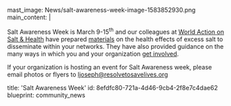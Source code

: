 mast_image: News/salt-awareness-week-image-1583852930.png
main_content: |
  <p>Salt Awareness Week is March 9-15<sup>th</sup> and our colleagues at <a href="http://www.worldactiononsalt.com/">World Action on Salt & Health</a> have prepared <a href="http://www.worldactiononsalt.com/awarenessweek/world-salt-awareness-week-2020/resources/">materials</a> on the health effects of excess salt to disseminate within your networks. They have also provided guidance on the many ways in which you and your organization <a href="http://www.worldactiononsalt.com/awarenessweek/get-involved/">get involved</a>.
  </p>
  <p>If your organization is hosting an event for Salt Awareness week, please email photos or flyers to <a href="mailto:ljoseph@resolvetosavelives.org">ljoseph@resolvetosavelives.org</a>
  </p>
title: 'Salt Awareness Week'
id: 8efdfc80-721a-4d46-9cb4-2f8e7c4dae62
blueprint: community_news

